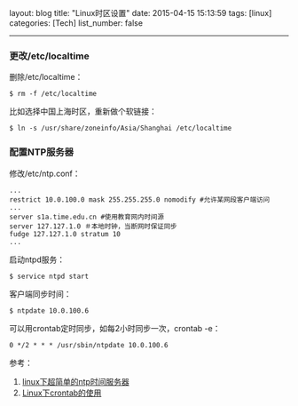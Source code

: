 layout: blog
title: "Linux时区设置"
date: 2015-04-15 15:13:59
tags: [linux]
categories: [Tech]
list_number: false

---

### 更改/etc/localtime

删除/etc/localtime：

```
$ rm -f /etc/localtime
```

比如选择中国上海时区，重新做个软链接：

```
$ ln -s /usr/share/zoneinfo/Asia/Shanghai /etc/localtime
```

### 配置NTP服务器
修改/etc/ntp.conf：

```
...
restrict 10.0.100.0 mask 255.255.255.0 nomodify #允许某网段客户端访问
...
server s1a.time.edu.cn #使用教育网内时间源
server 127.127.1.0 ＃本地时钟，当断网时保证同步
fudge 127.127.1.0 stratum 10
...
```

启动ntpd服务：

```
$ service ntpd start
```

客户端同步时间：

```
$ ntpdate 10.0.100.6
```

可以用crontab定时同步，如每2小时同步一次，crontab -e：

```
0 */2 * * * /usr/sbin/ntpdate 10.0.100.6
```


参考：

1. [linux下超简单的ntp时间服务器][1]
2. [Linux下crontab的使用][2]

[1]: http://dngood.blog.51cto.com/446195/662451 "linux下超简单的ntp时间服务器"
[2]: http://yangqijun.iteye.com/blog/1173016 "Linux下crontab的使用"
